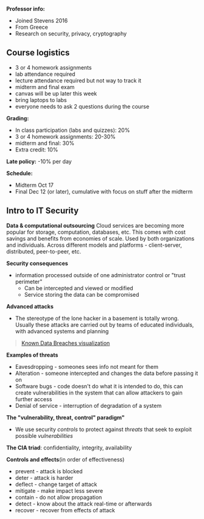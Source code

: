 **Professor info:**
* Joined Stevens 2016
* From Greece
* Research on security, privacy, cryptography

## Course logistics
* 3 or 4 homework assignments
* lab attendance required
* lecture attendance required but not way to track it
* midterm and final exam
* canvas will be up later this week
* bring laptops to labs
* everyone needs to ask 2 questions during the course

**Grading:**
* In class participation (labs and quizzes): 20%
* 3 or 4 homework assignments: 20-30%
* midterm and final: 30%
* Extra credit: 10%

**Late policy:** -10% per day

**Schedule:**
* Midterm Oct 17
* Final Dec 12 (or later), cumulative with focus on stuff after the midterm

## Intro to IT Security

**Data & computational outsourcing**
Cloud services are becoming more popular for storage, computation, databases, etc.
This comes with cost savings and benefits from economies of scale.
Used by both organizations and individuals.
Across different models and platforms - client-server, distributed, peer-to-peer, etc.

**Security consequences**
* information processed outside of one administrator control or "trust perimeter"
    * Can be intercepted and viewed or modified
    * Service storing the data can be compromised

**Advanced attacks**
* The stereotype of the lone hacker in a basement is totally wrong. Usually these attacks are carried out by teams of educated individuals, with advanced systems and planning

>[Known Data Breaches visualization](http://www.informationisbeautiful.net/visualizations/worlds-biggest-data-breaches-hacks/)

**Examples of threats**
* Eavesdropping - someones sees info not meant for them
* Alteration - someone intercepted and changes the data before passing it on
* Software bugs - code doesn't do what it is intended to do, this can create vulnerabilities in the system that can allow attackers to gain further access
* Denial of service - interruption of degradation of a system

**The "vulnerability, threat, control" paradigm"**
* We use security *controls* to protect against *threats* that seek to exploit possible *vulnerabilities*

**The CIA triad**: confidentiality, integrity, availability

**Controls and effects**(in order of effectiveness)
* prevent - attack is blocked
* deter - attack is harder
* deflect - change target of attack
* mitigate - make impact less severe
* contain - do not allow propagation
* detect - know about the attack real-time or afterwards
* recover - recover from effects of attack
